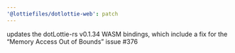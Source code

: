 ```yaml
---
'@lottiefiles/dotlottie-web': patch
---
```


updates the dotLottie-rs v0.1.34 WASM bindings, which include a fix for the “Memory Access Out of Bounds” issue #376
